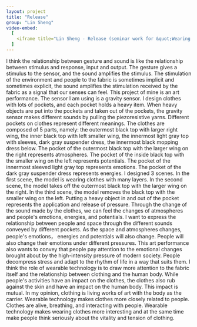 ```yaml
---
layout: project
title: "Release"
group: "Lin Sheng"
video-embed:
  [
    <iframe title="Lin Sheng - Release (seminar work for &quot;Wearing Sound&quot; WiSe 22/23)" width="560" height="315" src="https://stream.udk-berlin.de/videos/embed/03033706-f9f2-4b5c-9555-0d9e923cdb2a" frameborder="0" allowfullscreen="" sandbox="allow-same-origin allow-scripts allow-popups"></iframe>,
  ]
---
```


I think the relationship between gesture and sound is like the relationship between stimulus
and response, input and output. The gesture gives a stimulus to the sensor, and the sound
amplifies the stimulus. The stimulation of the environment and people to the fabric is
sometimes implicit and sometimes explicit, the sound amplifies the stimulation received by
the fabric as a signal that our senses can feel.
This project of mine is an art performance. The sensor I am using is a gravity sensor. I
design clothes with lots of pockets, and each pocket holds a heavy item. When heavy
objects are put into the pockets and taken out of the pockets, the gravity sensor makes
different sounds by pulling the piezoresistive yarns. Different pockets on clothes represent
different meanings.
The clothes are composed of 5 parts, namely: the outermost black top with larger right
wing, the inner black top with left smaller wing, the innermost light gray top with sleeves,
dark gray suspender dress, the innermost black mopping dress below. The pocket of the
outermost black top with the larger wing on the right represents atmospheres. The pocket
of the inside black top with the smaller wing on the left represents potentials. The pocket
of the innermost sleeved light gray top represents emotions. The pocket of the dark gray
suspender dress represents energies. I designed 3 scenes. In the first scene, the model is
wearing clothes with many layers. In the second scene, the model takes off the outermost
black top with the larger wing on the right. In the third scene, the model removes the black
top with the smaller wing on the left. Putting a heavy object in and out of the pocket
represents the application and release of pressure. Through the change of the sound made
by the clothes, we can feel the changes of atmospheres and people's emotions, energies,
and potentials.
I want to express the relationship between people and space through the different sounds
conveyed by different pockets. As the space and atmospheres changes, people's emotions，
energies and potentials will also change. People will also change their emotions under
different pressures. This art performance also wants to convey that people pay attention to
the emotional changes brought about by the high-intensity pressure of modern society.
People decompress stress and adapt to the rhythm of life in a way that suits them.
I think the role of wearable technology is to draw more attention to the fabric itself and the
relationship between clothing and the human body. While people's activities have an
impact on the clothes, the clothes also rub against the skin and have an impact on the
human body. This impact is mutual. In my opinion, clothing is living works of art with the
body as the carrier. Wearable technology makes clothes more closely related to people.
Clothes are alive, breathing, and interacting with people. Wearable technology makes
wearing clothes more interesting and at the same time make people think seriously about
the vitality and tension of clothing.
